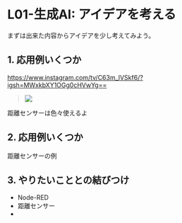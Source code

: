 # L01-生成AI: アイデアを考える

まずは出来た内容からアイデアを少し考えてみよう。


## 1. 応用例いくつか

https://www.instagram.com/tv/C63m_lVSkf6/?igsh=MWxkbXY1OGg0cHVwYg==

> ![](https://i.gyazo.com/5e44b998ecb5c7ba88eb6865f04d6281.png)

距離センサーは色々使えるよ

## 2. 応用例いくつか

距離センサーの例

## 3. やりたいこととの結びつけ

- Node-RED
- 距離センサー
- 


